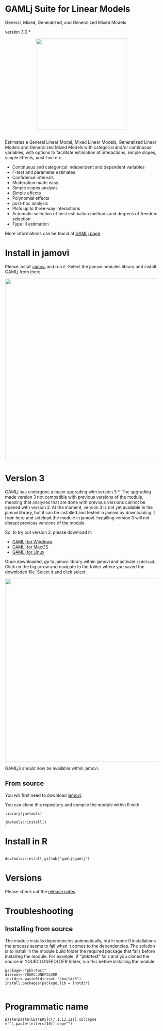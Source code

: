 # GAMLj Suite for Linear Models

General, Mixed, Generalized, and Generalized Mixed Models 

version 3.0.*

<center>
<img width="300" src="https://gamlj.github.io/commons/pics/ui.png" class="img-responsive" alt="">
</center>
<br>

Estimates a General Linear Model, Mixed Linear Models, Generalized Linear Models and Generalized Mixed Models with categorial and/or continuous variables, with options to facilitate estimation of interactions, simple slopes, simple effects, post-hoc etc.


* Continuous and categorical independent and dependent variables
* F-test and parameter estimates
* Confidence intervals
* Moderation made easy
* Simple slopes analysis
* Simple effects
* Polynomial effects
* post-hoc analysis
* Plots up to three-way interactions
* Automatic selection of best estimation methods and degrees of freedom selection
* Type III estimation

More informations can be found at [GAMLj page](https://gamlj.github.io/)

# Install in jamovi

Please install [jamovi](https://www.jamovi.org/download.html) and run it. Select the jamovi modules library and install GAMLj from there


<center>
<img width="600" src="https://gamlj.github.io/glm/install.png" class="img-responsive" alt="">
</center>

# Version 3

GAMLj has undergone a major upgrading with version 3.*. The upgrading made version 3 not compatible with previous versions of the module, meaning
that analyses that are done with previous versions cannot be opened with version 3. At the moment, version 3 is not yet available in the jamovi library, but it can be installed and tested in jamovi by downloading it from here and sideload the module in jamovi. Installing version 3 will not disrupt previous versions of the module.

So, to try out version 3, please download it:

* [GAMLj for Windows](https://library.jamovi.org/win64/R4.1.3/gamlj3-3.0.6.jmo)
* [GAMLj for MacOS](https://library.jamovi.org/macos/R4.1.3/gamlj3-3.0.6.jmo  ) 
* [GAMLj for Linux](https://library.jamovi.org/linux/R4.1.3/gamlj3-3.0.6.jmo  )

Once downloaded, go to jamovi library within jamovi and activate `sideload`. Click on the big arrow and navigate to the folder where you saved the downloded file. Select it and  click select.

<center>
<img width="600" src="https://gamlj.github.io/pics/sideload.png" class="img-responsive" alt="">
</center>

GAMLj3 should now be available within jamovi.


## From source


You will first need to download [jamovi](https://www.jamovi.org/download.html). 

You can clone this repository and compile the module within R with 

```
library(jmvtools)

jmvtools::install()

```

# Install in R

```

devtools::install_github("gamlj/gamlj")

```


# Versions

Please check out the  [release notes](https://gamlj.github.io/release_notes.html). 


# Troubleshooting




## Installing from source

The module installs dependencies automatically, but in some R installations the process seems to fail when it comes to the dependencies. The solution is to install in the module build folder the required package that fails before installing the module. For example, if "pbkrtest" fails and you cloned the source in YOURCLONEFOLDER folder, run this before installing the module.



```
package<-"pbkrtest"
dirroot<-YOURCLONEFOLDER
instdir<-paste0(dirroot,"/build/R")
install.packages(package,lib = instdir)


```

# Programmatic name

```
paste(paste(LETTERS[c(7,1,13,12)],collapse =""),paste(letters[10]),sep="")

```
